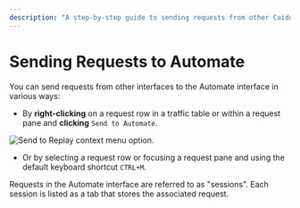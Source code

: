 ```yaml
---
description: "A step-by-step guide to sending requests from other Caido interfaces to the Automate interface for automated testing and fuzzing campaigns."
---
```


# Sending Requests to Automate

You can send requests from other interfaces to the Automate interface in various ways:

- By **right-clicking** on a request row in a traffic table or within a request pane and **clicking** `Send to Automate`.

<img alt="Send to Replay context menu option." src="/_images/send_to_automate.png" center>

- Or by selecting a request row or focusing a request pane and using the default keyboard shortcut `CTRL+M`.

Requests in the Automate interface are referred to as "sessions". Each session is listed as a tab that stores the associated request.
